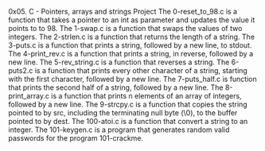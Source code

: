 0x05. C - Pointers, arrays and strings Project The 0-reset_to_98.c is a function that takes a pointer to an int as parameter and updates the value it points to to 98. The 1-swap.c is a function that swaps the values of two integers. The 2-strlen.c is a function that returns the length of a string. The 3-puts.c is a function that prints a string, followed by a new line, to stdout. The 4-print_rev.c is a function that prints a string, in reverse, followed by a new line. The 5-rev_string.c is a function that reverses a string. The 6-puts2.c is a function that prints every other character of a string, starting with the first character, followed by a new line. The 7-puts_half.c is function that prints the second half of a string, followed by a new line. The 8-print_array.c is a function that prints n elements of an array of integers, followed by a new line. The 9-strcpy.c is a function that copies the string pointed to by src, including the terminating null byte (\0), to the buffer pointed to by dest. The 100-atoi.c is a function that convert a string to an integer. The 101-keygen.c is a program that generates random valid passwords for the program 101-crackme.
